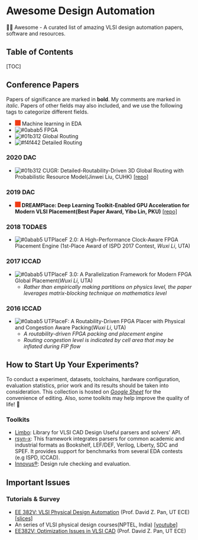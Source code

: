 # Awesome Design Automation

🤹‍♀️ Awesome - A curated list of amazing VLSI design automation papers, software and resources.

## Table of Contents

[TOC]

## Conference Papers

Papers of significance are marked in **bold**. My comments are marked in *italic*. Papers of other fields may also included, and we use the following tags to categorize different fields.

- ![#f03c15](README.assets/000000) Machine learning in EDA
- <img src="https://placehold.it/15/0abab5/000000?text=+" alt="#0abab5" /> FPGA
- <img src="https://placehold.it/15/01b312/000000?text=+" alt="#01b312" /> Global Routing
- <img src="https://placehold.it/15/f4f442/000000?text=+" alt="#f4f442" /> Detailed Routing

### 2020 DAC

- <img src="https://placehold.it/15/01b312/000000?text=+" alt="#01b312" /> CUGR: Detailed-Routability-Driven 3D Global Routing with Probabilistic Resource Model(Jinwei Liu, CUHK) [[repo]](https://github.com/cuhk-eda/cu-gr)
### 2019 DAC

- **![#f03c15](README.assets/000000) DREAMPlace: Deep Learning Toolkit-Enabled GPU Acceleration for Modern VLSI Placement(Best Paper Award, Yibo Lin, PKU)** [[repo]](https://github.com/limbo018/DREAMPlace)

### 2018 TODAES

- <img src="https://placehold.it/15/0abab5/000000?text=+" alt="#0abab5" /> UTPlaceF 2.0: A High-Performance Clock-Aware FPGA Placement Engine (1st-Place Award of ISPD 2017 Contest, *Wuxi Li*, UTA)

### 2017 ICCAD

- <img src="https://placehold.it/15/0abab5/000000?text=+" alt="#0abab5" /> UTPlaceF 3.0: A Parallelization Framework for Modern FPGA Global Placement(*Wuxi Li*, UTA)
  - *Rather than empirically making partitions on physics level, the paper leverages matrix-blocking technique on mathematics level*

### 2016 ICCAD

- <img src="https://placehold.it/15/0abab5/000000?text=+" alt="#0abab5" /> UTPlaceF: A Routability-Driven FPGA Placer with Physical and Congestion Aware Packing(*Wuxi Li*, UTA)
  - *A routability-driven FPGA packing and placement engine*
  - *Routing congestion level is indicated by cell area that may be inflated during FIP flow*

## How to Start Up Your Experiments?

To conduct a experiment, datasets, toolchains, hardware configuration, evaluation statistics, prior work  and its results should be taken into consideration. This collection is hosted on [*Google Sheet*](https://docs.google.com/spreadsheets/d/1Xtd4_ZrPQTgrsA7bieR5n3hLcjWxKuWoUsz-HyZn0do/edit?usp=sharing) for the convenience of editing. Also, some toolkits may help improve the quality of life! 🚀

### Toolkits

- [Limbo](https://github.com/limbo018/Limbo): Library for VLSI CAD Design Useful parsers and solvers' API.
- [rsyn-x](https://github.com/RsynTeam/rsyn-x): This framework integrates parsers for common academic and industrial formats as Bookshelf, LEF/DEF, Verilog, Liberty, SDC and SPEF. It provides support for benchmarks from several EDA contests (e.g ISPD, ICCAD).
- [Innovus®](https://www.cadence.com/content/cadence-www/global/en_US/home/tools/digital-design-and-signoff/soc-implementation-and-floorplanning/innovus-implementation-system.html): Design rule checking and evaluation.

## Important Issues

### Tutorials & Survey

- [EE 382V: VLSI Physical Design Automation](http://users.ece.utexas.edu/~dpan/EE382V_PDA/) (Prof. David Z. Pan, UT ECE) [[slices]](https://www.dropbox.com/sh/35ea7idub21022t/AACDG6tbubgGD9wK92VbLMGta?dl=0)
- An series of VLSI physical design courses(NPTEL, India) [[youtube]](https://www.youtube.com/channel/UCTSQnoUHhScO2ceUfqRHaKw/videos)
- [EE382V: Optimization Issues in VLSI CAD]() (Prof. David Z. Pan, UT ECE)

